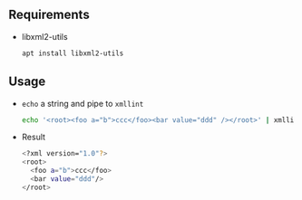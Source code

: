 ## Requirements

- libxml2-utils    

  ``` sh
  apt install libxml2-utils
  ```

## Usage

- `echo` a string and pipe to `xmllint`    

  ``` sh
  echo '<root><foo a="b">ccc</foo><bar value="ddd" /></root>' | xmllint --format -
  ```

- Result    

  ```sh
  <?xml version="1.0"?>
  <root>
    <foo a="b">ccc</foo>
    <bar value="ddd"/>
  </root>
  ```
